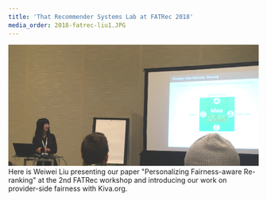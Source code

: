 ```yaml
---
title: 'That Recommender Systems Lab at FATRec 2018'
media_order: 2018-fatrec-liu1.JPG
---
```


![](2018-fatrec-liu1.JPG) 
Here is Weiwei Liu presenting our paper "Personalizing Fairness-aware Re-ranking" at the 2nd FATRec workshop and introducing our work on provider-side fairness with Kiva.org.
